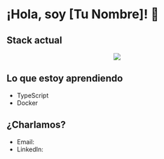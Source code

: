# ¡Hola, soy [Tu Nombre]! 👋


## Stack actual

<!--tech stack icons-->
<p align="center">
  <a href="https://skillicons.dev">
    <img src="https://skillicons.dev/icons?i=git,github,cs,java,go,js,py,obsidian,idea,vscode,=14" />
  </a>
</p>

## Lo que estoy aprendiendo

- TypeScript
- Docker

## ¿Charlamos?

- Email:
- LinkedIn: 

